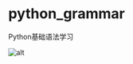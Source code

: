 # python_grammar
Python基础语法学习

![alt ](https://github.com/whyAndBetter/python_grammar/blob/main/part_1/Python_grammar_01_%E6%80%9D%E7%BB%B4%E5%AF%BC%E5%9B%BE.jpg)

